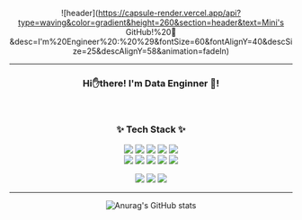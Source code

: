<div align="center"> 
	
![header](https://capsule-render.vercel.app/api?type=waving&color=gradient&height=260&section=header&text=Mini's GitHub!%20🤗&desc=I'm%20Engineer%20:%20%29&fontSize=60&fontAlignY=40&descSize=25&descAlignY=58&animation=fadeIn)
<hr>

### Hi✋there! I'm Data Enginner 🌱!
<br/>
 
 
 
### ✨ Tech Stack ✨
 
</div>

<div align="center">
<img src="https://img.shields.io/badge/Python-3766AB?style=flat-square&logo=Python&logoColor=white"/></a>
<img src="https://img.shields.io/badge/R-276DC3?style=flat-square&logo=R&logoColor&logoColor=white"/></a>
<img src="https://img.shields.io/badge/Amazon_AWS-232F3E?style=flat&logo=amazonaws&logoColor=white" />
<img src="https://img.shields.io/badge/Jupyter-F37626?style=flat-square&logo=Jupyter&logoColor=white"/></a>
<img src="https://img.shields.io/badge/Spark-FFFFFF?style=flat&logo=apachespark&logoColor=#E35A16" /><br/>
<img src=" https://img.shields.io/badge/Databricks-FF3621?style=flat&logo=Databricks&logoColor=white"/>
<img src="https://img.shields.io/badge/Oracle%20SQL-F80000?style=flat&logo=Oracle&logoColor=white" />
<img src="https://img.shields.io/badge/MySQL-4479A1?style=flat&logo=MySQL&logoColor=white" />
<img src="https://img.shields.io/badge/Databricks-ECD53F?style=flat&logo=Databricks&logoColor=white" />
<img src="https://img.shields.io/badge/SnowFlake-29B5E8?style=flat&logo=Databricks&logoColor=white" />

<img src="https://img.shields.io/badge/GitHub-181717?style=flat-square&logo=GitHub&logoColor=white"/></a>
<img src="https://img.shields.io/badge/Notion-006600?style=flat-square&logo=Notion&logoColor=white"/></a>
<img src="https://img.shields.io/badge/Visual Studio Code-5C2D91?style=flat-square&logo=Visual Studio Code&logoColor&logoColor=white"/></a>
<hr>
<div align="center"> 
 
![Anurag's GitHub stats](https://github-readme-stats.vercel.app/api?username=jenny5587&show_icons=true&theme=tokyonight)

</a>
